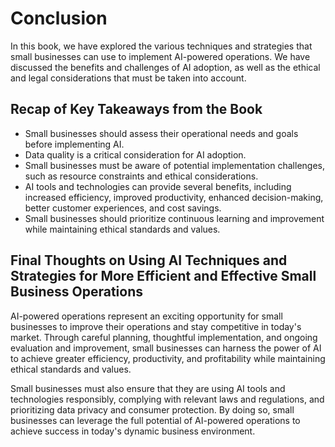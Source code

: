 # Conclusion

In this book, we have explored the various techniques and strategies that small businesses can use to implement AI-powered operations. We have discussed the benefits and challenges of AI adoption, as well as the ethical and legal considerations that must be taken into account.

Recap of Key Takeaways from the Book
------------------------------------

* Small businesses should assess their operational needs and goals before implementing AI.
* Data quality is a critical consideration for AI adoption.
* Small businesses must be aware of potential implementation challenges, such as resource constraints and ethical considerations.
* AI tools and technologies can provide several benefits, including increased efficiency, improved productivity, enhanced decision-making, better customer experiences, and cost savings.
* Small businesses should prioritize continuous learning and improvement while maintaining ethical standards and values.

Final Thoughts on Using AI Techniques and Strategies for More Efficient and Effective Small Business Operations
---------------------------------------------------------------------------------------------------------------

AI-powered operations represent an exciting opportunity for small businesses to improve their operations and stay competitive in today's market. Through careful planning, thoughtful implementation, and ongoing evaluation and improvement, small businesses can harness the power of AI to achieve greater efficiency, productivity, and profitability while maintaining ethical standards and values.

Small businesses must also ensure that they are using AI tools and technologies responsibly, complying with relevant laws and regulations, and prioritizing data privacy and consumer protection. By doing so, small businesses can leverage the full potential of AI-powered operations to achieve success in today's dynamic business environment.

